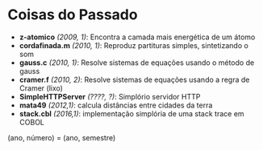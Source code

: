 Coisas do Passado
=================

* **z-atomico** _(2009, 1)_: Encontra a camada mais energética de um átomo
* **cordafinada.m** _(2010, 1)_: Reproduz partituras simples, sintetizando o som
* **gauss.c**  _(2010, 1)_: Resolve sistemas de equações usando o método de gauss
* **cramer.f** _(2010, 2)_: Resolve sistemas de equações usando a regra de Cramer (lixo)
* **SimpleHTTPServer** _(????, ?)_: Simplório servidor HTTP
* **mata49** _(2012,1)_: calcula distâncias entre cidades da terra
* **stack.cbl** _(2016,1)_: implementação simplória de uma stack trace em COBOL

(ano, número) = (ano, semestre)

